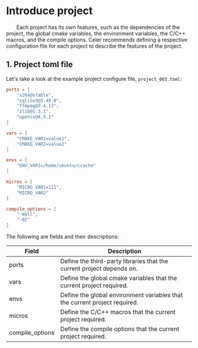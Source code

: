 # Introduce project

&emsp;&emsp;Each project has its own features, such as the dependencies of the project, the global cmake variables, the environment variables, the C/C++ macros, and the compile options. Celer recommends defining a respective configuration file for each project to describe the features of the project.

## 1. Project toml file

Let's take a look at the example project configure file, `project_003.toml`:

```toml
ports = [
    "x264@stable",
    "sqlite3@3.49.0",
    "ffmpeg@3.4.13",
    "zlib@1.3.1",
    "opencv@4.5.1"
]

vars = [
    "CMAKE_VAR1=value1",
    "CMAKE_VAR2=value2"
]

envs = [
    "ENV_VAR1=/home/ubuntu/ccache"
]

micros = [
    "MICRO_VAR1=111",
    "MICRO_VAR2"
]

compile_options = [
    "-Wall",
    "-O2"
]
```

The following are fields and their descriptions:

| Field | Description |
| --- | --- |
| ports | Define the third-party libraries that the current project depends on. |
| vars | Define the global cmake variables that the current project required. |
| envs | Define the global environment variables that the current project required. |
| micros | Define the C/C++ macros that the current project required. |
| compile_options | Define the compile options that the current project required. |
